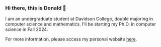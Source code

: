 ### Hi there, this is Donald 👋

I am an undergraduate student at Davidson College, double majoring in computer science and mathematics. I'll be starting my Ph.D. in computer science in Fall 2024.

For more information, please access my personal website [here](https://donaldlin30.github.io/).

<!--
**donaldlin30/donaldlin30** is a ✨ _special_ ✨ repository because its `README.md` (this file) appears on your GitHub profile.

Here are some ideas to get you started:

- 🔭 I’m currently working on ...
- 🌱 I’m currently learning ...
- 👯 I’m looking to collaborate on ...
- 🤔 I’m looking for help with ...
- 💬 Ask me about ...
- 📫 How to reach me: ...
- 😄 Pronouns: ...
- ⚡ Fun fact: ...
-->
